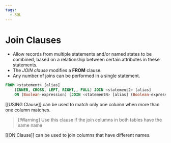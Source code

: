 ```yaml
---
tags:
  - SQL
---
```

# Join Clauses
- Allow records from multiple statements and/or named states to be combined, based on a relationship between certain attributes in these statements.
- The *JOIN clause* modifies a **FROM** clause.
- Any number of joins can be performed in a single statement.
```SQL
FROM <statement> [alias]
	[INNER, CROSS, LEFT, RIGHT,, FULL] JOIN <statement2> [alias]
	ON (Boolean-expression) [JOIN <statementN> [alias] (Boolean-expression)]
```

[[USING Clause]] can be used to match only one column when more than one column matches.
> [!Warning] Use this clause if the join columns in both tables have the same name

[[ON Clause]] can be used to join columns that have different names.
